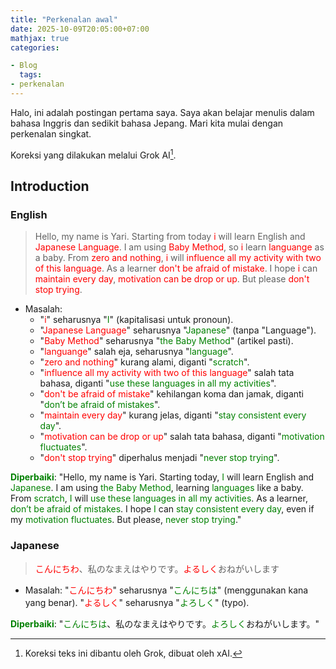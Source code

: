 ```yaml
---
title: "Perkenalan awal"
date: 2025-10-09T20:05:00+07:00
mathjax: true
categories:

- Blog
  tags:
- perkenalan
---
```


Halo, ini adalah postingan pertama saya. Saya akan belajar menulis dalam bahasa Inggris dan sedikit bahasa Jepang. Mari kita mulai dengan perkenalan singkat.

Koreksi yang dilakukan melalui Grok AI[^1].

## Introduction

### English

> Hello, my name is Yari. Starting from today <span style="color:red">i</span> will learn English and <span style="color:red">Japanese Language</span>. I am using <span style="color:red">Baby Method</span>, so <span style="color:red">i</span> learn <span style="color:red">languange</span> as a baby. From <span style="color:red">zero and nothing</span>, <span style="color:red">i</span> will <span style="color:red">influence all my activity with two of this language</span>. As a learner <span style="color:red">don't be afraid of mistake</span>. I hope <span style="color:red">i</span> can <span style="color:red">maintain every day</span>, <span style="color:red">motivation can be drop or up</span>. But please <span style="color:red">don't stop trying</span>.

- Masalah:
  - "<span style="color:red">i</span>" seharusnya "<span style="color:green">I</span>" (kapitalisasi untuk pronoun).
  - "<span style="color:red">Japanese Language</span>" seharusnya "<span style="color:green">Japanese</span>" (tanpa "Language").
  - "<span style="color:red">Baby Method</span>" seharusnya "<span style="color:green">the Baby Method</span>" (artikel pasti).
  - "<span style="color:red">languange</span>" salah eja, seharusnya "<span style="color:green">language</span>".
  - "<span style="color:red">zero and nothing</span>" kurang alami, diganti "<span style="color:green">scratch</span>".
  - "<span style="color:red">influence all my activity with two of this language</span>" salah tata bahasa, diganti "<span style="color:green">use these languages in all my activities</span>".
  - "<span style="color:red">don't be afraid of mistake</span>" kehilangan koma dan jamak, diganti "<span style="color:green">don’t be afraid of mistakes</span>".
  - "<span style="color:red">maintain every day</span>" kurang jelas, diganti "<span style="color:green">stay consistent every day</span>".
  - "<span style="color:red">motivation can be drop or up</span>" salah tata bahasa, diganti "<span style="color:green">motivation fluctuates</span>".
  - "<span style="color:red">don't stop trying</span>" diperhalus menjadi "<span style="color:green">never stop trying</span>".

**<span style="color:green">Diperbaiki</span>**: "Hello, my name is Yari. Starting today, <span style="color:green">I</span> will learn English and <span style="color:green">Japanese</span>. I am using <span style="color:green">the Baby Method</span>, learning <span style="color:green">languages</span> like a baby. From <span style="color:green">scratch</span>, <span style="color:green">I</span> will <span style="color:green">use these languages in all my activities</span>. As a learner, <span style="color:green">don’t be afraid of mistakes</span>. I hope <span style="color:green">I</span> can <span style="color:green">stay consistent every day</span>, even if my <span style="color:green">motivation fluctuates</span>. But please, <span style="color:green">never stop trying</span>."

### Japanese

> <span style="color:red">こんにちわ</span>、私のなまえはやりです。<span style="color:red">よるしく</span>おねがいします

- Masalah: "<span style="color:red">こんにちわ</span>" seharusnya "<span style="color:green">こんにちは</span>" (menggunakan kana yang benar). "<span style="color:red">よるしく</span>" seharusnya "<span style="color:green">よろしく</span>" (typo).

**<span style="color:green">Diperbaiki</span>**: "<span style="color:green">こんにちは</span>、私のなまえはやりです。<span style="color:green">よろしく</span>おねがいします。"

[^1]: Koreksi teks ini dibantu oleh Grok, dibuat oleh xAI.


